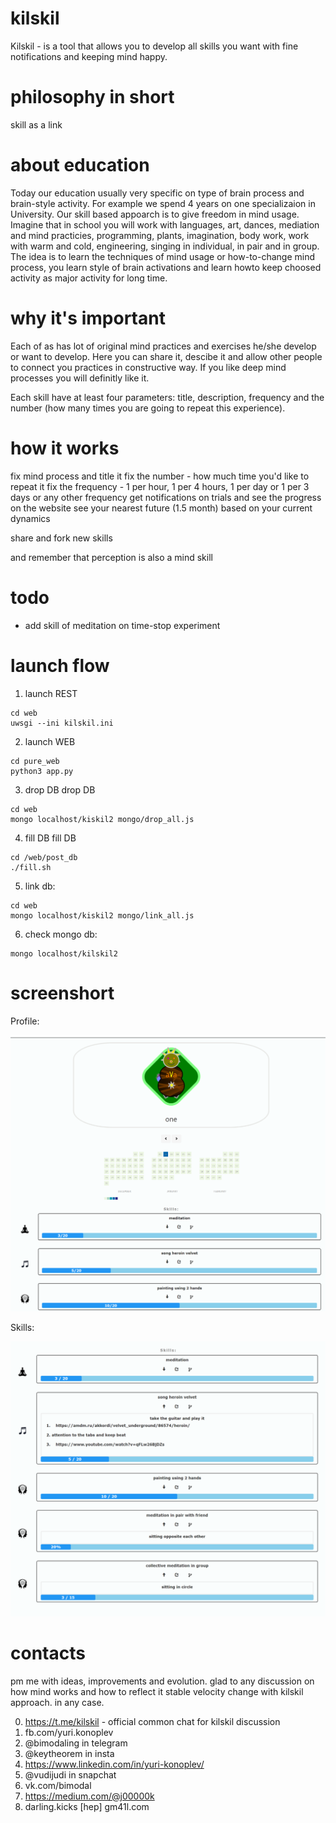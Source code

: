 # kilskil
Kilskil - is a tool that allows you to develop all skills you want with fine notifications and keeping mind happy.

# philosophy in short

skill as a link

# about education

Today our education usually very specific on type of brain process and brain-style activity. For example we spend 4 years on one specializaion in University. Our skill based appoarch is to give freedom in mind usage. Imagine that in school you will work with languages, art, dances, mediation and mind practicies, programming, plants, imagination, body work, work with warm and cold, engineering, singing in individual, in pair and in group. The idea is to learn the techniques of mind usage or how-to-change mind process, you learn style of brain activations and learn howto keep choosed activity as major activity for long time.

# why it's important
Each of as has lot of original mind practices and exercises he/she develop or want to develop. Here you can share it, descibe it and allow other people to connect you practices in constructive way. If you like deep mind processes you will definitly like it.

Each skill have at least four parameters: title, description, frequency and the number (how many times you are going to repeat this experience).

# how it works

fix mind process and title it
fix the number - how much time you'd like to repeat it
fix the frequency - 1 per hour, 1 per 4 hours, 1 per day or 1 per 3 days or any other frequency
get notifications on trials and see the progress on the website
see your nearest future (1.5 month) based on your current dynamics

share and fork new skills

and remember that perception is also a mind skill

# todo
- add skill of meditation on time-stop experiment

# launch flow

1. launch REST
```
cd web
uwsgi --ini kilskil.ini
```
2. launch WEB
```
cd pure_web
python3 app.py
```

3. drop DB
drop DB
```
cd web
mongo localhost/kiskil2 mongo/drop_all.js
```

4. fill DB
fill DB
```
cd /web/post_db
./fill.sh
```

5. link db:
```
cd web
mongo localhost/kiskil2 mongo/link_all.js
```

6. check mongo db:
```
mongo localhost/kilskil2
```

# screenshort

Profile:

![alt text][profile]

Skills:

![alt text][skills]


[skills]:  screens/skills.png "List of skills"
[profile]: screens/profile.png "Profile with avatar"

# contacts
pm me with ideas, improvements and evolution. glad to any discussion on how mind works and how to reflect it stable velocity change with kilskil approach. in any case.


0. https://t.me/kilskil - official common chat for kilskil discussion
1. fb.com/yuri.konoplev
2. @bimodaling in telegram
3. @keytheorem in insta
4. https://www.linkedin.com/in/yuri-konoplev/
5. @vudijudi in snapchat
6. vk.com/bimodal
7. https://medium.com/@j00000k
8. darling.kicks [hep] gm41l.com
